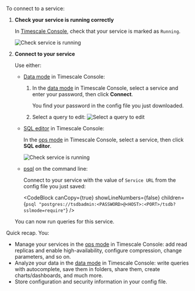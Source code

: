 
<Procedure>

To connect to a service:

1. **Check your service is running correctly**

    In [Timescale Console][services-portal], check that your service is marked as `Running`.

   ![Check service is running](https://assets.timescale.com/docs/images/console-services-view.png)

1. **Connect to your service**

    Use either:  
    - [Data mode][popsql] in Timescale Console:  
      1. In the [data mode][portal-data-mode] in Timescale Console, select a service and enter your password, then click **Connect**.
      
         You find your password in the config file you just downloaded.
      2. Select a query to edit:
         ![Select a query to edit](https://assets.timescale.com/docs/images/data-mode-query-window.png)

    - [SQL editor][run-sqleditor] in Timescale Console:
    
       In the [ops mode][portal-ops-mode] in Timescale Console, select a service, then click **SQL editor**. 
   
      ![Check service is running](https://assets.timescale.com/docs/images/ops-view-sql-editor.png)
   
    - [psql][install-psql] on the command line:
   
      Connect to your service with the value of `Service URL` from the config file you 
        just saved:

        <CodeBlock canCopy={true} showLineNumbers={false} children={`
        psql "postgres://tsdbadmin:<PASSWORD>@<HOST>:<PORT>/tsdb?sslmode=require"
        `} />

   You can now run queries for this service.

Quick recap. You:
- Manage your services in the [ops mode][portal-ops-mode] in Timescale Console:  add read replicas and enable 
  high-availability, configure compression, change parameters, and so on.
- Analyze your data in the [data mode][portal-data-mode] in Timescale Console: write queries with
  autocomplete, save them in folders, share them, create charts/dashboards, and much more.
- Store configuration and security information in your config file.

</Procedure>


[portal-ops-mode]: https://console.cloud.timescale.com/dashboard/services
[portal-data-mode]: https://console.cloud.timescale.com/dashboard/services?popsql
[account-portal]: https://console.cloud.timescale.com/dashboard/account
[services-portal]: https://console.cloud.timescale.com/dashboard/services
[install-psql]: /use-timescale/:currentVersion:/integrations/query-admin/psql/
[popsql]: /getting-started/:currentVersion:/run-queries-from-console/#data-mode
[run-sqleditor]: /getting-started/:currentVersion:/run-queries-from-console/#sql-editor
[install-psql]: /use-timescale/:currentVersion:/integrations/query-admin/psql/
[hypertables]: /use-timescale/:currentVersion:/hypertables/about-hypertables/#hypertable-partitioning
